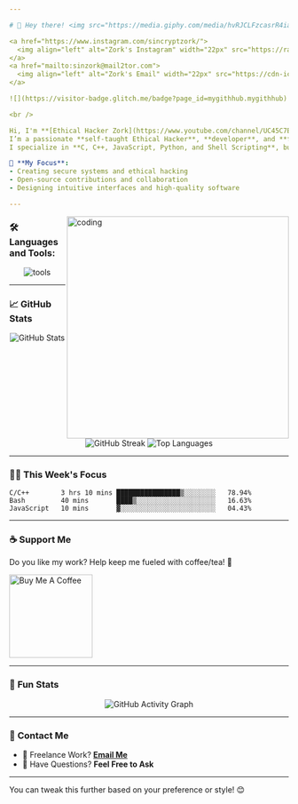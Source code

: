 ```yaml
---

# 👋 Hey there! <img src="https://media.giphy.com/media/hvRJCLFzcasrR4ia7z/giphy.gif" width="35px">

<a href="https://www.instagram.com/sincryptzork/">
  <img align="left" alt="Zork's Instagram" width="22px" src="https://raw.githubusercontent.com/hussainweb/hussainweb/main/icons/instagram.png" />
</a>
<a href="mailto:sinzork@mail2tor.com">
  <img align="left" alt="Zork's Email" width="22px" src="https://cdn-icons-png.flaticon.com/512/732/732200.png" />
</a>

![](https://visitor-badge.glitch.me/badge?page_id=mygithhub.mygithhub)

<br />

Hi, I'm **[Ethical Hacker Zork](https://www.youtube.com/channel/UC45C7EGQrkA1plv00m51h7g)**!  
I’m a passionate **self-taught Ethical Hacker**, **developer**, and **freelance software engineer** from India 🇮🇳.  
I specialize in **C, C++, JavaScript, Python, and Shell Scripting**, building elegant, efficient software solutions.

🎯 **My Focus**:  
- Creating secure systems and ethical hacking  
- Open-source contributions and collaboration  
- Designing intuitive interfaces and high-quality software  

---
```


<img align="right" src="https://raw.githubusercontent.com/saadeghi/saadeghi/main/dino.gif" alt="coding" width="400px"/>

### 🛠️ **Languages and Tools**:

<p align="center">
  <img src="https://skillicons.dev/icons?i=js,vue,react,graphql,python,cpp,bash,mysql,firebase,git,linux" alt="tools" />
</p>

---

### 📈 **GitHub Stats**  
<p align="center">
  <img src="https://github-readme-stats.vercel.app/api?username=mygithhub&show_icons=true&theme=radical" alt="GitHub Stats" />
  <img src="https://github-readme-streak-stats.herokuapp.com/?user=mygithhub&theme=radical" alt="GitHub Streak" />
  <img src="https://github-readme-stats.vercel.app/api/top-langs/?username=mygithhub&layout=compact&theme=radical" alt="Top Languages" />
</p>

---

### 🧑‍💻 **This Week's Focus**  
<!--START_SECTION:waka-->
```text
C/C++        3 hrs 10 mins ████████████████▒░░░░░░░░   78.94%
Bash         40 mins       ████▒░░░░░░░░░░░░░░░░░░░░   16.63%
JavaScript   10 mins       ▓░░░░░░░░░░░░░░░░░░░░░░░░   04.43%
```
<!--END_SECTION:waka-->

---

### ☕ **Support Me**  
Do you like my work? Help keep me fueled with coffee/tea! 🥰  

<a href="https://www.buymeacoffee.com/samay" target="_blank">
  <img src="https://cdn.buymeacoffee.com/buttons/v2/default-yellow.png" width="150" alt="Buy Me A Coffee" />
</a>

---

### 🌟 **Fun Stats**  
<p align="center">
  <img src="https://activity-graph.herokuapp.com/graph?username=mygithhub&theme=redical" alt="GitHub Activity Graph" />
</p>

---

### 🚀 **Contact Me**  
- 💼 Freelance Work? **[Email Me](mailto:sinzork@mail2tor.com)**  
- 💬 Have Questions? **Feel Free to Ask**  

---

You can tweak this further based on your preference or style! 😊
